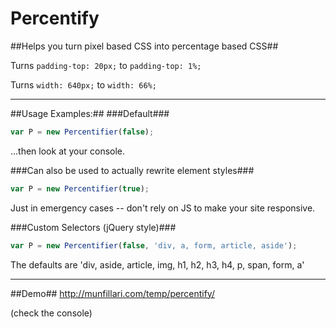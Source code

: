 Percentify
==========

##Helps you turn pixel based CSS into percentage based CSS##

Turns `padding-top: 20px;` to `padding-top: 1%;`

Turns `width: 640px;` to `width: 66%;`

---

##Usage Examples:##
###Default###
```javascript
var P = new Percentifier(false);
```

...then look at your console.

###Can also be used to actually rewrite element styles###
```javascript
var P = new Percentifier(true);
```

Just in emergency cases -- don't rely on JS to make your site responsive.

###Custom Selectors (jQuery style)###
```javascript
var P = new Percentifier(false, 'div, a, form, article, aside');
```

The defaults are 'div, aside, article, img, h1, h2, h3, h4, p, span, form, a'

---

##Demo##
http://munfillari.com/temp/percentify/

(check the console)